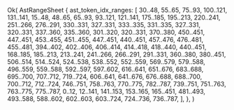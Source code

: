 Ok(
    AstRangeSheet {
        ast_token_idx_ranges: [
            30..48,
            55..65,
            75..93,
            100..121,
            131..141,
            15..48,
            48..65,
            65..93,
            93..121,
            121..141,
            175..185,
            195..213,
            220..241,
            251..266,
            276..291,
            330..331,
            327..331,
            333..335,
            331..335,
            327..331,
            320..331,
            337..360,
            335..360,
            301..320,
            320..331,
            370..380,
            450..451,
            447..451,
            453..455,
            451..455,
            447..451,
            440..451,
            457..476,
            476..481,
            455..481,
            394..402,
            402..406,
            406..414,
            414..418,
            418..440,
            440..451,
            168..185,
            185..213,
            213..241,
            241..266,
            266..291,
            291..331,
            360..380,
            380..451,
            506..514,
            514..524,
            524..538,
            538..552,
            552..559,
            569..579,
            579..588,
            496..559,
            559..588,
            592..597,
            597..602,
            616..641,
            651..676,
            683..688,
            695..700,
            707..712,
            719..724,
            606..641,
            641..676,
            676..688,
            688..700,
            700..712,
            712..724,
            746..751,
            758..763,
            770..775,
            782..787,
            739..751,
            751..763,
            763..775,
            775..787,
            0..12,
            12..141,
            141..153,
            153..165,
            165..451,
            481..493,
            493..588,
            588..602,
            602..603,
            603..724,
            724..736,
            736..787,
        ],
    },
)